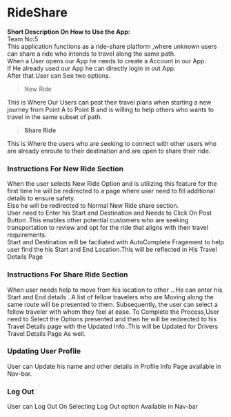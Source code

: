 # RideShare
**Short Description On How to Use the App:**
<br>
Team No:5
<br>
This application functions as a ride-share platform ,where unknown users can share a ride who intends to travel along the same path.
<br>
When a User opens our App he needs to create a Account in our App.
<br>
If He already used our App he can directly login in out App.
<br>
After that User can See two options.
>  New Ride

This is Where Our Users can post their travel plans when starting a new journey from Point A to Point B and is willing to help others who wants to travel in the same subset of path.
>**Share Ride**

This is Where the users who are seeking to connect with other users who are already enroute to their destination and are open to share their ride.
### Instructions For New Ride Section
When the user selects New Ride Option and is utilizing this feature for the first time he will be redirected to a page where user need to fill additional details to ensure safety.<br>
Else he will be redirected to Normal New Ride share section.<br>
User need to Enter his Start and Destination and Needs to Click On Post Button .This enables other potential customers who are seeking transportation to review and opt for the ride that aligns with their travel requirements.<br>Start and Destination will be faciliated with AutoComplete Fragement to help user find the his Start and End Location.This will be reflected in His Travel Details Page

### **Instructions For Share Ride Section**
When user needs help to move from his location to other ...He can enter his Start and End details ..A list of fellow travelers who are Moving along the same route will be presented to them. Subsequently, the user can select a fellow traveler with whom they feel at ease.
To Complete the Process,User need to Select the Options presented and then he will be redirected to his Travel Details page with the Updated Info..This will be Updated for Drivers Travel Details Page As well.

### **Updating User Profile**
User can Update his name and other details in Profile Info Page available in Nav-bar.

### **Log Out**
User can Log Out On Selecting Log Out option Available in Nav-bar

<br>


